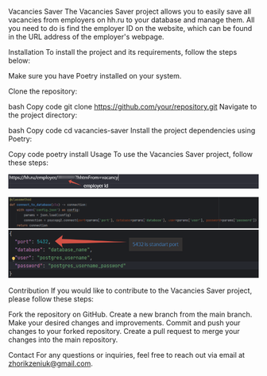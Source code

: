 Vacancies Saver
The Vacancies Saver project allows you to easily save all vacancies from employers on hh.ru to your database and manage them. All you need to do is find the employer ID on the website, which can be found in the URL address of the employer's webpage.

Installation
To install the project and its requirements, follow the steps below:

Make sure you have Poetry installed on your system.

Clone the repository:

bash
Copy code
git clone https://github.com/your/repository.git
Navigate to the project directory:

bash
Copy code
cd vacancies-saver
Install the project dependencies using Poetry:

Copy code
poetry install
Usage
To use the Vacancies Saver project, follow these steps:

![Obtain the employer ID from hh.ru by navigating to the employer's webpage and extracting the ID from the URL:](employer_id.png)

![Configure your database connection by updating the necessary settings in the project configuration file:](config_file_structure.png)
![How to use config file in project:](db_connect.png)

Contribution
If you would like to contribute to the Vacancies Saver project, please follow these steps:

Fork the repository on GitHub.
Create a new branch from the main branch.
Make your desired changes and improvements.
Commit and push your changes to your forked repository.
Create a pull request to merge your changes into the main repository.

Contact
For any questions or inquiries, feel free to reach out via email at zhorikzeniuk@gmail.com.